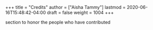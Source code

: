 +++
title = "Credits"
author = ["Aisha Tammy"]
lastmod = 2020-06-16T15:48:42-04:00
draft = false
weight = 1004
+++

section to honor the people who have contributed
